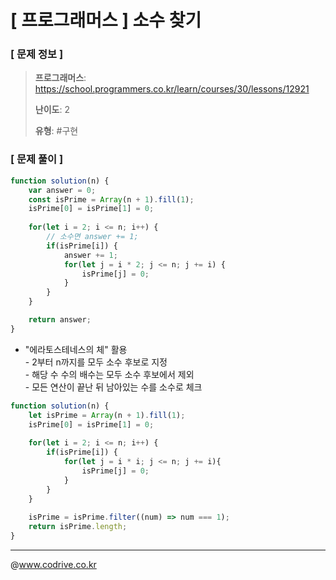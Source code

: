 # [ 프로그래머스 ] 소수 찾기

### [ 문제 정보 ]
> **프로그래머스**: https://school.programmers.co.kr/learn/courses/30/lessons/12921
> 
> **난이도**: 2
>
> **유형**: #구현


### [ 문제 풀이 ]
```JavaScript
function solution(n) {
    var answer = 0;
    const isPrime = Array(n + 1).fill(1);
    isPrime[0] = isPrime[1] = 0;
    
    for(let i = 2; i <= n; i++) {
        // 소수면 answer += 1;
        if(isPrime[i]) {
            answer += 1;
            for(let j = i * 2; j <= n; j += i) {
                isPrime[j] = 0;
            }
        }
    }

    return answer;
}
```
* "에라토스테네스의 체" 활용<br>- 2부터 n까지를 모두 소수 후보로 지정<br>- 해당 수 수의 배수는 모두 소수 후보에서 제외<br>- 모든 연산이 끝난 뒤 남아있는 수를 소수로 체크
```JavaScript
function solution(n) {
    let isPrime = Array(n + 1).fill(1);
    isPrime[0] = isPrime[1] = 0;
    
    for(let i = 2; i <= n; i++) {
        if(isPrime[i]) {
            for(let j = i * i; j <= n; j += i){
                isPrime[j] = 0;
            }
        }
    }
    
    isPrime = isPrime.filter((num) => num === 1);
    return isPrime.length;
}
```


---
@www.codrive.co.kr
